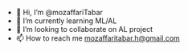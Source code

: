 - 👋 Hi, I’m @mozaffariTabar
- 🌱 I’m currently learning ML/AL
- 💞️ I’m looking to collaborate on AL project
- 📫 How to reach me mozaffaritabar.h@gmail.com

<!---
mozaffariTabar/mozaffariTabar is a ✨ special ✨ repository because its `README.md` (this file) appears on your GitHub profile.
You can click the Preview link to take a look at your changes.
--->
